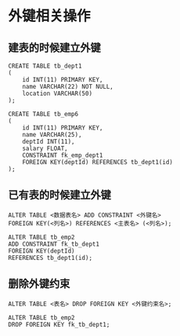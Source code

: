 # 外键相关操作

## 建表的时候建立外键

```
CREATE TABLE tb_dept1
(
    id INT(11) PRIMARY KEY,
    name VARCHAR(22) NOT NULL,
    location VARCHAR(50)
);
```

```
CREATE TABLE tb_emp6
(
    id INT(11) PRIMARY KEY,
    name VARCHAR(25),
    deptId INT(11),
    salary FLOAT,
    CONSTRAINT fk_emp_dept1
    FOREIGN KEY(deptId) REFERENCES tb_dept1(id)
);
```

## 已有表的时候建立外键

```
ALTER TABLE <数据表名> ADD CONSTRAINT <外键名>
FOREIGN KEY(<列名>) REFERENCES <主表名> (<列名>);
```

```
ALTER TABLE tb_emp2
ADD CONSTRAINT fk_tb_dept1
FOREIGN KEY(deptId)
REFERENCES tb_dept1(id);
```

## 删除外键约束

```
ALTER TABLE <表名> DROP FOREIGN KEY <外键约束名>;
```

```
ALTER TABLE tb_emp2
DROP FOREIGN KEY fk_tb_dept1;
```

